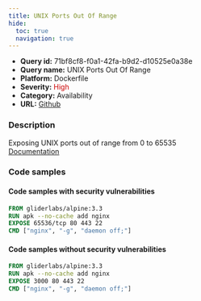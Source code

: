 ```yaml
---
title: UNIX Ports Out Of Range
hide:
  toc: true
  navigation: true
---
```


<style>
  .highlight .hll {
    background-color: #ff171742;
  }
  .md-content {
    max-width: 1100px;
    margin: 0 auto;
  }
</style>

-   **Query id:** 71bf8cf8-f0a1-42fa-b9d2-d10525e0a38e
-   **Query name:** UNIX Ports Out Of Range
-   **Platform:** Dockerfile
-   **Severity:** <span style="color:#C00">High</span>
-   **Category:** Availability
-   **URL:** [Github](https://github.com/Checkmarx/kics/tree/master/assets/queries/dockerfile/unix_ports_out_of_range)

### Description
Exposing UNIX ports out of range from 0 to 65535<br>
[Documentation](https://docs.docker.com/engine/reference/builder/#expose)

### Code samples
#### Code samples with security vulnerabilities
```dockerfile title="Postitive test num. 1 - dockerfile file" hl_lines="3"
FROM gliderlabs/alpine:3.3
RUN apk --no-cache add nginx
EXPOSE 65536/tcp 80 443 22
CMD ["nginx", "-g", "daemon off;"]
```


#### Code samples without security vulnerabilities
```dockerfile title="Negative test num. 1 - dockerfile file"
FROM gliderlabs/alpine:3.3
RUN apk --no-cache add nginx
EXPOSE 3000 80 443 22
CMD ["nginx", "-g", "daemon off;"]
```
